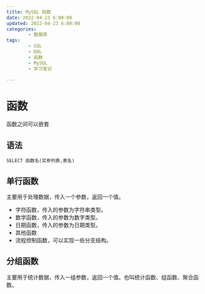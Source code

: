```yaml
---
title: MySQL 函数
date: 2022-04-23 6:00:00
updated: 2022-04-23 6:00:00
categories:
        - 数据库
tags:
        - SQL
        - DQL
        - 函数
        - MySQL
        - 学习笔记

---
```


# 函数

函数之间可以嵌套

## 语法

```MySQL
SELECT 函数名(实参列表,表名)
```

## 单行函数

主要用于处理数据，传入一个参数，返回一个值。

- 字符函数，传入的参数为字符串类型。
- 数学函数，传入的参数为数字类型。
- 日期函数，传入的参数为日期类型。
- 其他函数
- 流程控制函数，可以实现一些分支结构。



## 分组函数

主要用于统计数据，传入一组参数，返回一个值。也叫统计函数、组函数、聚合函数。